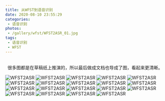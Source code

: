 ```yaml
---
title: 从WFST到语音识别
date: 2020-08-10 23:55:29
categories:
 - 语音识别
photos:
 - /gallery/wfst/WFST2ASR_01.jpg
tags:
 - 语音识别
 - WFST
---
```


<br/>
<center>很多图都是在草稿纸上推演的，所以最后做成文档也导成了图，看起来更清晰。</center>

![WFST2ASR](/gallery/wfst/WFST2ASR_02.jpg)
![WFST2ASR](/gallery/wfst/WFST2ASR_03.jpg)
![WFST2ASR](/gallery/wfst/WFST2ASR_04.jpg)
![WFST2ASR](/gallery/wfst/WFST2ASR_05.jpg)
![WFST2ASR](/gallery/wfst/WFST2ASR_06.jpg)
![WFST2ASR](/gallery/wfst/WFST2ASR_07.jpg)
![WFST2ASR](/gallery/wfst/WFST2ASR_08.jpg)
![WFST2ASR](/gallery/wfst/WFST2ASR_09.jpg)
![WFST2ASR](/gallery/wfst/WFST2ASR_10.jpg)
![WFST2ASR](/gallery/wfst/WFST2ASR_11.jpg)
![WFST2ASR](/gallery/wfst/WFST2ASR_12.jpg)
![WFST2ASR](/gallery/wfst/WFST2ASR_13.jpg)
![WFST2ASR](/gallery/wfst/WFST2ASR_14.jpg)
![WFST2ASR](/gallery/wfst/WFST2ASR_15.jpg)
![WFST2ASR](/gallery/wfst/WFST2ASR_16.jpg)
![WFST2ASR](/gallery/wfst/WFST2ASR_17.jpg)
![WFST2ASR](/gallery/wfst/WFST2ASR_18.jpg)
![WFST2ASR](/gallery/wfst/WFST2ASR_19.jpg)
![WFST2ASR](/gallery/wfst/WFST2ASR_20.jpg)

